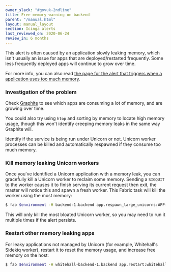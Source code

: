 ```yaml
---
owner_slack: "#govuk-2ndline"
title: Free memory warning on backend
parent: "/manual.html"
layout: manual_layout
section: Icinga alerts
last_reviewed_on: 2020-06-24
review_in: 6 months
---
```


This alert is often caused by an application slowly leaking memory, which
isn't usually an issue for apps that are deployed/restarted frequently.
Some less frequently deployed apps will continue to grow over time.

For more info, you can also read [the page for the alert that triggers
when a application uses too much memory][high-memory].

[high-memory]: /manual/alerts/high-memory-for-application.html

### Investigation of the problem

Check [Graphite][graphite-memory] to see which apps are consuming a lot of
memory, and are growing over time.

You could also try using `htop` and sorting by memory to locate high memory
usage, though this won't identify creeping memory leaks in the same way
Graphite will.

Identify if the service is being run under Unicorn or not. Unicorn worker
processes can be killed and automatically respawned if they consume too much
memory.

[graphite-memory]: https://graphite.publishing.service.gov.uk/render/?width=1133&height=630&_salt=1413553577.366&from=-24days&hideLegend=false&target=highestAverage%28backend-1_backend.processes-*.ps_rss%2C5%29

### Kill memory leaking Unicorn workers

Once you've identified a Unicorn application with a memory leak, you can
gracefully kill a Unicorn worker to reclaim some memory. Sending a `SIGQUIT` to
the worker causes it to finish serving its current request then exit, the
master will notice this and spawn a fresh worker. This Fabric task will kill
the worker using the most memory:

```sh
$ fab $environment -H backend-1.backend app.respawn_large_unicorns:APP-NAME
```

This will only kill the most bloated Unicorn worker, so you may need to run
it multiple times if the alert persists.

### Restart other memory leaking apps

For leaky applications not managed by Unicorn (for example, Whitehall's
Sidekiq worker), restart it to reset the memory usage, and increase free memory
on the host:

```sh
$ fab $environment -H whitehall-backend-1.backend app.restart:whitehall-admin-procfile-worker
```
